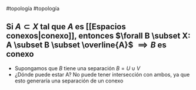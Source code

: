 #topología #topología 

## Si $A \subset X$ tal que $A$ es [[Espacios conexos|conexo]], entonces $\forall B \subset X: A \subset B \subset \overline{A}$ $\implies B \text{ es conexo}$

- Supongamos que $B$ tiene una separación $B = U \cup V$
- ¿Dónde puede estar A? No puede tener intersección con ambos, ya que esto generaría una separación de un conexo